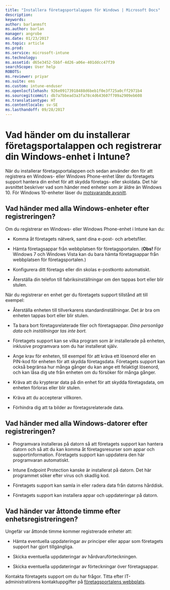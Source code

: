 ```yaml
---
title: "Installera företagsportalappen för Windows | Microsoft Docs"
description: 
keywords: 
author: barlanmsft
ms.author: barlan
manager: angrobe
ms.date: 01/23/2017
ms.topic: article
ms.prod: 
ms.service: microsoft-intune
ms.technology: 
ms.assetid: d65e3452-5bbf-4d26-a06e-401ddcc47f39
searchScope: User help
ROBOTS: 
ms.reviewer: priyar
ms.suite: ems
ms.custom: intune-enduser
ms.openlocfilehash: 926e09173918488d6beb1f0e3f725a0cff2971b4
ms.sourcegitcommit: db7a7bbead3a3fa78c4d643607f709a2909eb608
ms.translationtype: HT
ms.contentlocale: sv-SE
ms.lasthandoff: 09/28/2017
---
```

# <a name="what-happens-if-you-install-the-company-portal-app-and-enroll-your-windows-device-in-intune"></a>Vad händer om du installerar företagsportalappen och registrerar din Windows-enhet i Intune?

När du installerar företagsportalappen och sedan använder den för att registrera en Windows- eller Windows Phone-enhet låter du företagets support hantera din enhet för att skydda företags- eller skoldata. Det här avsnittet beskriver vad som händer med enheter som är äldre än Windows 10. För Windows 10-enheter läser du [motsvarande avsnitt](what-happens-if-you-install-the-company-portal-app-and-enroll-your-device-in-intune-windows10.md).

## <a name="what-happens-to-all-windows-devices-after-enrollment"></a>Vad händer med alla Windows-enheter efter registreringen?
Om du registrerar en Windows- eller Windows Phone-enhet i Intune kan du:

-   Komma åt företagets nätverk, samt dina e-post- och arbetsfiler.

-   Hämta företagsappar från webbplatsen för företagsportalen. (__Obs!__ För Windows 7 och Windows Vista kan du bara hämta företagsappar från webbplatsen för företagsportalen.)

-   Konfigurera ditt företags eller din skolas e-postkonto automatiskt.

-   Återställa din telefon till fabriksinställningar om den tappas bort eller blir stulen.

När du registrerar en enhet ger du företagets support tillstånd att till exempel:

-   Återställa enheten till tillverkarens standardinställningar. Det är bra om enheten tappas bort eller blir stulen.

-   Ta bara bort företagsrelaterade filer och företagsappar. *Dina personliga data och inställningar tas inte bort.*

-   Företagets support kan se vilka program som är installerade på enheten, inklusive programvara som du har installerat själv.

-   Ange krav för enheten, till exempel för att kräva ett lösenord eller en PIN-kod för enheten för att skydda företagsdata. Företagets support kan också begränsa hur många gånger du kan ange ett felaktigt lösenord, och kan låsa dig ute från enheten om du försöker för många gånger.

-   Kräva att du krypterar data på din enhet för att skydda företagsdata, om enheten förloras eller blir stulen.

-   Kräva att du accepterar villkoren.

-   Förhindra dig att ta bilder av företagsrelaterade data.

## <a name="what-happens-to-all-windows-pcs-after-enrollment"></a>Vad händer med alla Windows-datorer efter registreringen?

-  Programvara installeras på datorn så att företagets support kan hantera datorn och så att du kan komma åt företagsresurser som appar och supportinformation. Företagets support kan uppdatera den här programvaran automatiskt.

-  Intune Endpoint Protection kanske är installerat på datorn. Det här programmet söker efter virus och skadlig kod.

-  Företagets support kan samla in eller radera data från datorns hårddisk.

-  Företagets support kan installera appar och uppdateringar på datorn.

## <a name="what-happens-every-eight-hours-after-device-enrollment"></a>Vad händer var åttonde timme efter enhetsregistreringen?

Ungefär var åttonde timme kommer registrerade enheter att:

-   Hämta eventuella uppdateringar av principer eller appar som företagets support har gjort tillgängliga.

-   Skicka eventuella uppdateringar av hårdvaruförteckningen.

-   Skicka eventuella uppdateringar av förteckningar över företagsappar.

Kontakta företagets support om du har frågor. Titta efter IT-administratörens kontaktuppgifter på [företagsportalens webbplats](https://portal.manage.microsoft.com).
